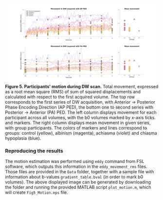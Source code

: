 ![Figure 5. Participants' motion during DW scan.](Fig5_Motion.jpg)
__Figure 5. Participants' motion during DW scan.__ Total movement, expressed as a root mean square (RMS) of sum of squared displacements and calculated with respect to the first acquired volume. The top row corresponds to the first series of DW acquisition, with Anterior -> Posterior Phase Encoding Direction (AP PED), the bottom one to second series with Posterior -> Anterior (PA) PED. The left column displays movement for each participant across all volumes, with the b0 volumes marked by x-axis ticks and markers. The right column displays mean movement in given series, with group participants. The colors of markers and lines correspond to groups: control (yellow), albinism (magenta), achiasma (violet) and chiasma hypoplasia (blue).

### Reproducing the results
The motion estimation was performed using `eddy` command from FSL software, which outputs this information in the `eddy_movement_rms` files. Those files are provided in the `Data` folder, together with a sample file with information about b-values `gradient_table.bval` (in order to mark b0 volumes). The above displayed image can be generated by downloading the folder and running the provided MATLAB script `plot_motion.m`, which will create `Fig5_Motion.eps` file. 

